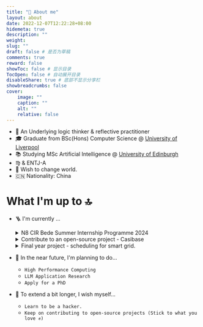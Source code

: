 ```yaml
---
title: "📖 About me"
layout: about
date: 2022-12-07T12:22:28+08:00
hidemeta: true
description: ""
weight:
slug: ""
draft: false # 是否为草稿
comments: true
reward: false
showToc: false # 显示目录
TocOpen: false # 自动展开目录
disableShare: true # 底部不显示分享栏
showbreadcrumbs: false
cover:
    image: ""
    caption: ""
    alt: ""
    relative: false
---
```


- 🌊 An Underlying logic thinker & reflective practitioner
- 🎓 Graduate from BSc(Hons) Computer Science @ [University of Liverpool](https://twitter.com/LivUni)
- 📚 Studying MSc Artificial Intelligence @ [University of Edinburgh](https://informatics.ed.ac.uk/)
- ♍️ & ENTJ-A
- 💭 Wish to change world.
- 🇨🇳 Nationality: China


# What I'm up to 🔝
- 🪜 I'm currently ...
    <details>
    <summary>N8 CIR Bede Summer Internship Programme 2024</summary>

    - Project: Benchmarking LLM for Reading Biomedical Literature
    - Supervised by Dr Antony McCabe and Dr Jianping Meng
    - Duration: 12 weeks (full time)

    </details>
    <details>
    <summary> Contribute to an open-source project - Casibase </summary>

    - [feat: support model usage map in GetAnswer() API (2024-06-07)](https://github.com/casibase/casibase/pull/828)
    - [feat: use model providers with higher token limit (2024-05-29)](https://github.com/casibase/casibase/pull/818)
    - [feat: use vision models for question with image (2024-05-16)](https://github.com/casibase/casibase/pull/811)
    - [feat: improve refresh bug fix (2024-05-15)](https://github.com/casibase/casibase/pull/810)
    - [Bug: fix chat window error when pressing F5 during text output (2024-05-14)](https://github.com/casibase/casibase/pull/808)
    - [feat: support dummy model provider and dummy embedding provider (2024-05-01)](https://github.com/casibase/casibase/pull/798)
    - [feat: support uploading file (2024-04-27)](https://github.com/casibase/casibase/pull/795)
    - [feat: feat: support model provider multiplexing (2024-04-21)](https://github.com/casibase/casibase/pull/783)
    - [feat: support claude3 model provider (2024-04-18)](https://github.com/casibase/casibase/pull/785)
    - [feat: add swagger docs (2024-04-04)](https://github.com/casibase/casibase/pull/781)
    - [feat: add new default split provider (2024-03-22)](https://github.com/casibase/casibase/pull/778)
    - [fix: improve messages render performance (2024-03-20)](https://github.com/casibase/casibase/pull/777)
    - [feat: support code block highlight (2024-03-19)](https://github.com/casibase/casibase/pull/776)
    - [feat: support Latex math formula (2024-03-18)](https://github.com/casibase/casibase/pull/775)
    - [feat: format markdown output better (2024-03-17)](https://github.com/casibase/casibase/pull/770)
    - [feat: disable New Chat button when there is empty chat (2024-03-16)](https://github.com/casibase/casibase/pull/773)
    - [feat: feat: improve upload path format for image storage (2024-03-08)](https://github.com/casibase/casibase/pull/758)
    - [feat: improve image display in input box (2024-03-06)](https://github.com/casibase/casibase/pull/754)
    - [feat: fix bug for local model provider (2024-03-04)](https://github.com/casibase/casibase/pull/750)
    - [feat: add GetPricing and calculatePrice for all embedding providers (2024-03-02)](https://github.com/casibase/casibase/pull/737)
    - [feat: add calculating tokens and price for embedding provider (2024-03-01)](https://github.com/casibase/casibase/pull/735)
    - [fix: Bug that recognizes an ordinary url as an image (2024-02-29)](https://github.com/casibase/casibase/pull/730)
    - [feat: improve azure text output (2024-02-28)](https://github.com/casibase/casibase/pull/729)
    - [feat: Support OpenAI embedding v3 as new Casibase embedding providers (2024-02-27)](https://github.com/casibase/casibase/pull/727)
    - [feat: support generating images via dalle-3 model (20/02/2024)](https://github.com/casibase/casibase/pull/717)
    - [feat: support sending images to gpt4vision model (19/02/2024)](https://github.com/casibase/casibase/pull/716)
    - [feat: fix reply display for huggingface (28/01/2024)](https://github.com/casibase/casibase/pull/705)
    - [feat: add Cohere Command model provider (25/01/2024)](https://github.com/casibase/casibase/pull/703)
    - [feat: Support chat bot widget (pending...)](https://github.com/casibase/casibase/pull/724)
    - [feat: support texts and images in the response at the same time (pending...)](https://github.com/casibase/casibase/pull/718)

    </details>
    <details>
    <summary>Final year project - scheduling for smart grid.</summary>

    - <iframe src="https://demo-smartgrid.tech" width="900" height="600"></iframe>

    </details>
- 🔆 In the near future, I'm planning to do...
    - ```High Performance Computing```
    - ```LLM Application Research```
    -  ```Apply for a PhD```
- 🧐 To extend a bit longer, I wish myself...
    - ```Learn to be a hacker.```
    - ```Keep on contributing to open-source projects (Stick to what you love ✊)```

